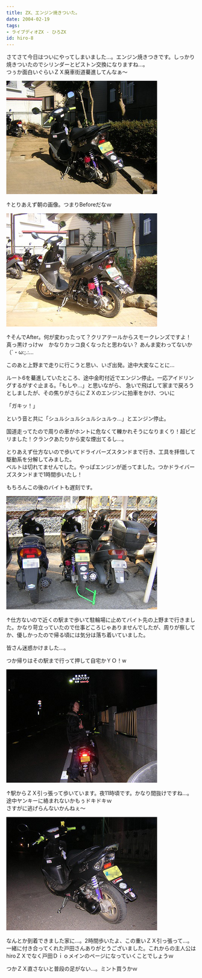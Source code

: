 ```yaml
---
title: ZX、エンジン焼きついた。
date: 2004-02-19
tags:
- ライブディオZX - ひろZX
id: hiro-8
---
```



<p class="sentence spacing10">さてさて今日はついにやってしまいました...。エンジン焼きつきです。しっかり焼きついたのでシリンダーとピストン交換になりますね...。<br>
つぅか面白いぐらいＺＸ廃車街道驀進してんなぁ～</p>
<div class="center spacing"><img class="img-fluid" src="/photo/diary/2004.02.19_zx1.jpg" alt=""></div>
<p class="sentence spacing10">↑とりあえず朝の画像。つまりBeforeだなｗ</p>
<div class="center spacing"><img class="img-fluid" src="/photo/diary/2004.02.19_zx2.jpg" alt=""></div>
<p class="sentence">↑そんでAfter。何が変わったって？クリアテールからスモークレンズですよ！<br>
真っ黒けっけｗ　かなりカッコ良くなったと思わない？ あんま変わってないか（´・ω:;.:...</p>
<p class="sentence">このあと上野まで走りに行こうと思い、いざ出発。途中大変なことに...</p>

<p class="sentence">ルート6を驀進していたところ、途中金町付近でエンジン停止。一応アイドリングするがすぐ止まる。「もしや...」と思いながら、 急いで飛ばして家まで戻ろうとしましたが、その焦りがさらにＺＸのエンジンに拍車をかけ、ついに</p>
<p class="sentence huge">「ガキッ！」</p>
<p class="sentence">という音と共に「シュルシュルシュルシュルゥ...」とエンジン停止。</p>
<p class="sentence">国道走ってたので周りの車がホントに危なくて轢かれそうになりまくり！超ビビリました！クランクあたりから変な煙出てるし...。</p>
<p class="sentence">とりあえず仕方ないので歩いてドライバーズスタンドまで行き、工具を拝借して駆動系を分解してみました。<br>
ベルトは切れてませんでした。やっぱエンジンが逝ってました。つかドライバーズスタンドまで1時間歩いたし！</p>
<p class="sentence spacing10">もちろんこの後のバイトも遅刻です。</p>
<div class="center spacing"><img class="img-fluid" src="/photo/diary/2004.02.19_zx3.jpg" alt=""></div>
<p class="sentence">↑仕方ないので近くの駅まで歩いて駐輪場に止めてバイト先の上野まで行きました。かなり苛立っていたので仕事どころじゃありませんでしたが、周りが察してか、優しかったので帰る頃には気分は落ち着いていました。</p>
<p class="sentence">皆さん迷惑かけました...。</p>
<p class="sentence spacing10">つか帰りはその駅まで行って押して自宅かＹＯ！w</p>
<div class="center spacing"><img class="img-fluid" src="/photo/diary/2004.02.19_zx4.jpg" alt=""></div>
<p class="sentence spacing10">↑駅からＺＸ引っ張って歩いています。夜11時頃です。かなり間抜けですね...。途中ヤンキーに絡まれないかもぅドキドキｗ<br>さすがに逃げらんないかんねぇ～</p>
<div class="center spacing"><img class="img-fluid" src="/photo/diary/2004.02.19_zx5.jpg" alt=""></div>
<p class="sentence">なんとか到着できました家に...。2時間歩いたよ、この重いＺＸ引っ張って...。
一緒に付き合ってくれた戸田さんありがとうございました。これからの主人公はhiroＺＸでなく戸田Ｄｉｏメインのページになっていくことでしょうｗ</p>
<p class="sentence">つかＺＸ直さないと普段の足がない...。ミント買うかｗ </p>
